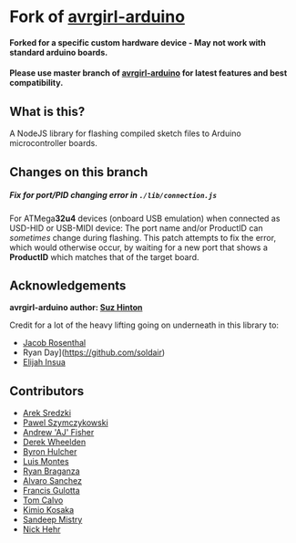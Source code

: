 # Fork of [avrgirl-arduino](https://github.com/noopkat/avrgirl-arduino)

#### Forked for a specific custom hardware device - May not work with standard arduino boards. 
#### Please use master branch of [avrgirl-arduino](https://github.com/noopkat/avrgirl-arduino) for latest features and best compatibility.

## What is this?

A NodeJS library for flashing compiled sketch files to Arduino microcontroller boards.

## Changes on this branch
##### Fix for port/PID changing error in ```./lib/connection.js```  
For ATMega**32u4** devices (onboard USB emulation) when connected as USD-HID or USB-MIDI device:
The port name and/or ProductID can *sometimes* change during flashing. This patch attempts to fix the error, which would otherwise occur, by waiting for a new port that shows a **ProductID** which matches that of the target board.

## Acknowledgements

**avrgirl-arduino author: [Suz Hinton](https://github.com/noopkat/)**

Credit for a lot of the heavy lifting going on underneath in this library to:
- [Jacob Rosenthal](https://github.com/jacobrosenthal)
- Ryan Day](https://github.com/soldair)
- [Elijah Insua](https://github.com/tmpvar)

## Contributors

+ [Arek Sredzki](https://github.com/ArekSredzki)
+ [Pawel Szymczykowski](https://github.com/makenai)
+ [Andrew 'AJ' Fisher](https://github.com/ajfisher)
+ [Derek Wheelden](https://github.com/frxnz)
+ [Byron Hulcher](https://github.com/byronhulcher)
+ [Luis Montes](https://github.com/monteslu)
+ [Ryan Braganza](https://github.com/ryanbraganza)
+ [Alvaro Sanchez](https://github.com/alvarosBQ)
+ [Francis Gulotta](https://github.com/reconbot)
+ [Tom Calvo](https://github.com/tocalvo)
+ [Kimio Kosaka](https://github.com/kimio-kosaka)
+ [Sandeep Mistry](https://github.com/sandeepmistry)
+ [Nick Hehr](https://github.com/hipsterbrown)
